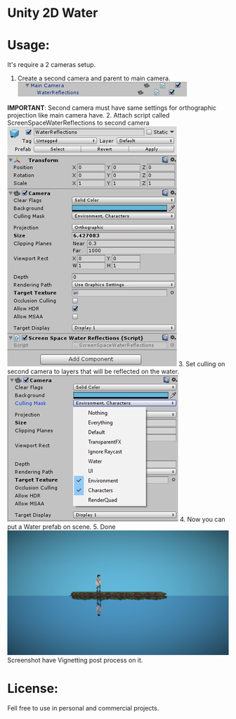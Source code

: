 # Unity 2D Water

# Usage:
It's require a 2 cameras setup.

1. Create a second camera and parent to main camera.
![Screenshot](ss/0.png)

**IMPORTANT**: Second camera must have same settings for orthographic projection like main camera have.
2. Attach script called ScreenSpaceWaterReflections to second camera
![Screenshot](ss/1.png)
3. Set culling on second camera to layers that will be reflected on the water.
![Screenshot](ss/2.png)
4. Now you can put a Water prefab on scene.
5. Done
![Screenshot](ss/3.png)
Screenshot have Vignetting post process on it.


# License:
Fell free to use in personal and commercial projects.

